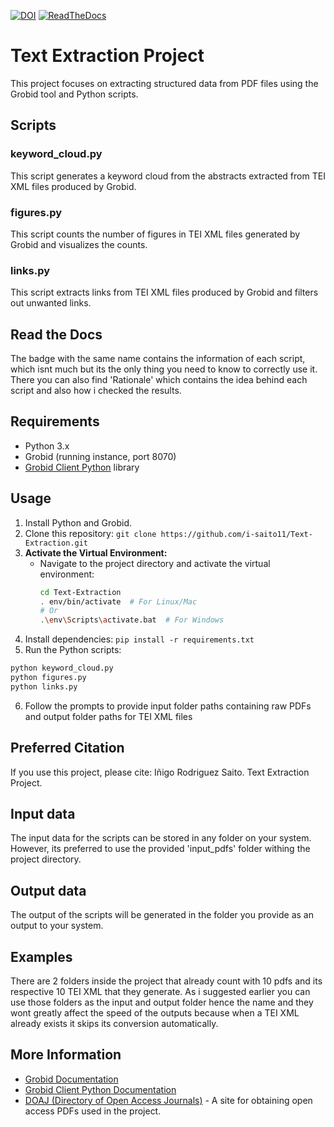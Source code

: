 [![DOI](https://zenodo.org/badge/763659834.svg)](https://zenodo.org/doi/10.5281/zenodo.10790932)
[![ReadTheDocs](https://img.shields.io/badge/Documentation-Read%20The%20Docs-brightgreen)](https://isaitotext-extraction.readthedocs.io/en/definitive/)





# Text Extraction Project

This project focuses on extracting structured data from PDF files using the Grobid tool and Python scripts.

## Scripts

### keyword_cloud.py

This script generates a keyword cloud from the abstracts extracted from TEI XML files produced by Grobid.

### figures.py

This script counts the number of figures in TEI XML files generated by Grobid and visualizes the counts.

### links.py

This script extracts links from TEI XML files produced by Grobid and filters out unwanted links.

## Read the Docs

The badge with the same name contains the information of each script, which isnt much but its the only thing you need to know to correctly use it.
There you can also find 'Rationale' which contains the idea behind each script and also how i checked the results.

## Requirements

- Python 3.x
- Grobid (running instance, port 8070)
- [Grobid Client Python](https://github.com/kermitt2/grobid_client_python) library

## Usage

1. Install Python and Grobid.
2. Clone this repository: `git clone https://github.com/i-saito11/Text-Extraction.git`
3. **Activate the Virtual Environment:**
   - Navigate to the project directory and activate the virtual environment:
     ```bash
     cd Text-Extraction
     . env/bin/activate  # For Linux/Mac
     # Or
     .\env\Scripts\activate.bat  # For Windows
     ```
4. Install dependencies: `pip install -r requirements.txt`
5. Run the Python scripts:

```bash
python keyword_cloud.py
python figures.py
python links.py
```
6. Follow the prompts to provide input folder paths containing raw PDFs and output folder paths for TEI XML files

## Preferred Citation

If you use this project, please cite:
Iñigo Rodriguez Saito. Text Extraction Project.

## Input data

The input data for the scripts can be stored in any folder on your system. However, its preferred to use the provided 'input_pdfs' folder withing the project directory. 

## Output data

The output of the scripts will be generated in the folder you provide as an output to your system. 

## Examples

There are 2 folders inside the project that already count with 10 pdfs and its respective 10 TEI XML that they generate.
As i suggested earlier you can use those folders as the input and output folder hence the name and they wont greatly affect the speed of the outputs because when a TEI XML already exists it skips its conversion automatically.

## More Information

- [Grobid Documentation](https://grobid.readthedocs.io/en/latest/)
- [Grobid Client Python Documentation](https://github.com/kermitt2/grobid_client_python?tab=readme-ov-file#using-the-client-in-your-python)
- [DOAJ (Directory of Open Access Journals)](https://doaj.org) - A site for obtaining open access PDFs used in the project.
